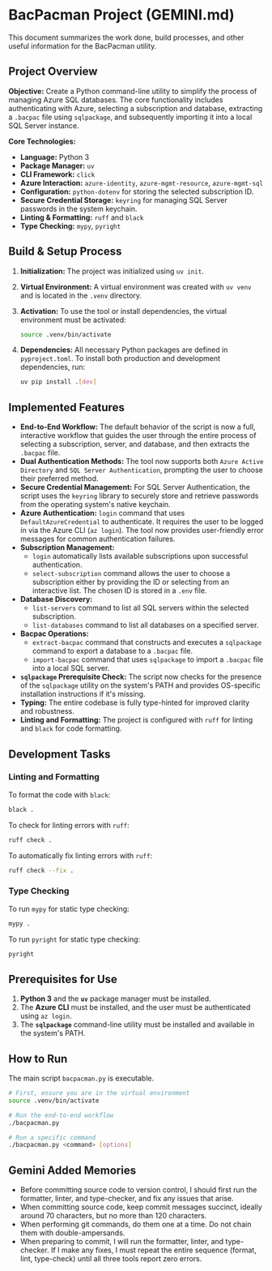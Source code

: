# BacPacman Project (GEMINI.md)

This document summarizes the work done, build processes, and other useful information for the BacPacman utility.

## Project Overview

**Objective:** Create a Python command-line utility to simplify the process of managing Azure SQL databases. The core functionality includes authenticating with Azure, selecting a subscription and database, extracting a `.bacpac` file using `sqlpackage`, and subsequently importing it into a local SQL Server instance.

**Core Technologies:**

* **Language:** Python 3
* **Package Manager:** `uv`
* **CLI Framework:** `click`
* **Azure Interaction:** `azure-identity`, `azure-mgmt-resource`, `azure-mgmt-sql`
* **Configuration:** `python-dotenv` for storing the selected subscription ID.
* **Secure Credential Storage:** `keyring` for managing SQL Server passwords in the system keychain.
* **Linting & Formatting:** `ruff` and `black`
* **Type Checking:** `mypy`, `pyright`

## Build & Setup Process

1. **Initialization:** The project was initialized using `uv init`.
2. **Virtual Environment:** A virtual environment was created with `uv venv` and is located in the `.venv` directory.
3. **Activation:** To use the tool or install dependencies, the virtual environment must be activated:

    ```bash
    source .venv/bin/activate
    ```

4. **Dependencies:** All necessary Python packages are defined in `pyproject.toml`. To install both production and development dependencies, run:

    ```bash
    uv pip install .[dev]
    ```

## Implemented Features

* **End-to-End Workflow:** The default behavior of the script is now a full, interactive workflow that guides the user through the entire process of selecting a subscription, server, and database, and then extracts the `.bacpac` file.
* **Dual Authentication Methods:** The tool now supports both `Azure Active Directory` and `SQL Server Authentication`, prompting the user to choose their preferred method.
* **Secure Credential Management:** For SQL Server Authentication, the script uses the `keyring` library to securely store and retrieve passwords from the operating system's native keychain.
* **Azure Authentication:** `login` command that uses `DefaultAzureCredential` to authenticate. It requires the user to be logged in via the Azure CLI (`az login`). The tool now provides user-friendly error messages for common authentication failures.
* **Subscription Management:**
  * `login` automatically lists available subscriptions upon successful authentication.
  * `select-subscription` command allows the user to choose a subscription either by providing the ID or selecting from an interactive list. The chosen ID is stored in a `.env` file.
* **Database Discovery:**
  * `list-servers` command to list all SQL servers within the selected subscription.
  * `list-databases` command to list all databases on a specified server.
* **Bacpac Operations:**
  * `extract-bacpac` command that constructs and executes a `sqlpackage` command to export a database to a `.bacpac` file.
  * `import-bacpac` command that uses `sqlpackage` to import a `.bacpac` file into a local SQL server.
* **`sqlpackage` Prerequisite Check:** The script now checks for the presence of the `sqlpackage` utility on the system's PATH and provides OS-specific installation instructions if it's missing.
* **Typing:** The entire codebase is fully type-hinted for improved clarity and robustness.
* **Linting and Formatting:** The project is configured with `ruff` for linting and `black` for code formatting.

## Development Tasks

### Linting and Formatting

To format the code with `black`:

```bash
black .
```

To check for linting errors with `ruff`:

```bash
ruff check .
```

To automatically fix linting errors with `ruff`:

```bash
ruff check --fix .
```

### Type Checking

To run `mypy` for static type checking:

```bash
mypy .
```

To run `pyright` for static type checking:

```bash
pyright
```

## Prerequisites for Use

1. **Python 3** and the **`uv`** package manager must be installed.
2. The **Azure CLI** must be installed, and the user must be authenticated using `az login`.
3. The **`sqlpackage`** command-line utility must be installed and available in the system's PATH.

## How to Run

The main script `bacpacman.py` is executable.

```bash
# First, ensure you are in the virtual environment
source .venv/bin/activate

# Run the end-to-end workflow
./bacpacman.py

# Run a specific command
./bacpacman.py <command> [options]
```

## Gemini Added Memories

* Before committing source code to version control, I should first run the formatter, linter, and type-checker, and fix any issues that arise.
* When committing source code, keep commit messages succinct, ideally around 70 characters, but no more than 120 characters.
* When performing git commands, do them one at a time. Do not chain them with double-ampersands.
* When preparing to commit, I will run the formatter, linter, and type-checker. If I make any fixes, I must repeat the entire sequence (format, lint, type-check) until all three tools report zero errors.
